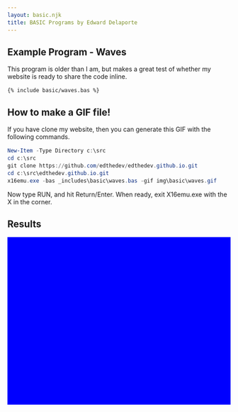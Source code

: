 ```yaml
---
layout: basic.njk
title: BASIC Programs by Edward Delaporte
---
```


## Example Program - Waves

This program is older than I am, but makes a great test of whether my website is ready to share the code inline.

```basic
{% include basic/waves.bas %}
```

## How to make a GIF file!

If you have clone my website, 
then you can generate this GIF with the following commands.


```powershell
New-Item -Type Directory c:\src
cd c:\src
git clone https://github.com/edthedev/edthedev.github.io.git
cd c:\src\edthedev.github.io.git
x16emu.exe -bas _includes\basic\waves.bas -gif img\basic\waves.gif
```

Now type RUN, and hit Return/Enter.
When ready, exit X16emu.exe with the X in the corner.

## Results

![Animation of the BASIC code above. Looks like waves or a maze.](/img/basic/waves.gif)